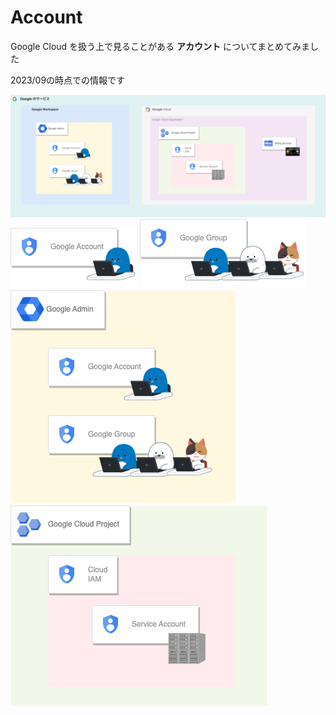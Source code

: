 # Account

Google Cloud を扱う上で見ることがある **アカウント** についてまとめてみました

2023/09の時点での情報です

![](./_img/01-all.png)
![](./_img/02-google-account.png)
![](./_img/03-google-group.png)
![](./_img/04-cloud-identity.png)
![](./_img/05-service-account.png)
